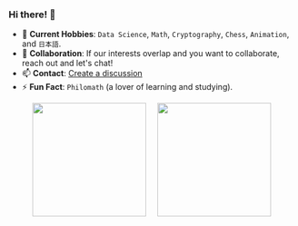 ### Hi there! 👋

- 🌱 **Current Hobbies**: `Data Science`, `Math`, `Cryptography`, `Chess`, `Animation`, and `日本語`.
- 👯 **Collaboration**: If our interests overlap and you want to collaborate, reach out and let's chat!
- 📫 **Contact**: [Create a discussion](https://github.com/christopherball/christopherball/discussions)
- ⚡ **Fun Fact**: `Philomath` (a lover of learning and studying).

<p align="center">
  <a href="#"><img height=200 align="center" src="https://github-readme-stats.vercel.app/api?username=christopherball&theme=synthwave&rank_icon=github&card_width=350" /></a>&nbsp;&nbsp;&nbsp;&nbsp;
  <a href="#"><img height=200 align="center" src="https://github-readme-stats.vercel.app/api/top-langs?username=christopherball&layout=compact&langs_count=8&card_width=350&theme=synthwave" /></a>
</p>

<!--
**christopherball/christopherball** is a ✨ _special_ ✨ repository because its `README.md` (this file) appears on your GitHub profile.

Here are some ideas to get you started:

- 🔭 I’m currently working on ...
- 🌱 I’m currently learning ...
- 👯 I’m looking to collaborate on ...
- 🤔 I’m looking for help with ...
- 💬 Ask me about ...
- 📫 How to reach me: ...
- 😄 Pronouns: ...
- ⚡ Fun fact: ...
-->
